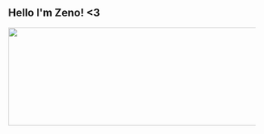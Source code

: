 ## Hello I'm Zeno! <3

 <img src="https://i.pinimg.com/1200x/53/5b/c3/535bc3f443d724e781f19fc8eb850ddf.jpg" width="1200" height="200"/>
<!--
**7zeno/7zeno** is a ✨ _special_ ✨ repository because its `README.md` (this file) appears on your GitHub profile.

Here are some ideas to get you started:

- 🔭 I’m currently working on ...
- 🌱 I’m currently learning ...
- 👯 I’m looking to collaborate on ...
- 🤔 I’m looking for help with ...
- 💬 Ask me about ...
- 📫 How to reach me: ...
- 😄 Pronouns: ...
- ⚡ Fun fact: ...
-->
